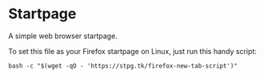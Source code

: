 # Startpage
A simple web browser startpage.

To set this file as your Firefox startpage on Linux, just run this handy script:
<pre><code>bash -c "$(wget -qO - 'https://stpg.tk/firefox-new-tab-script')"
</code></pre>
